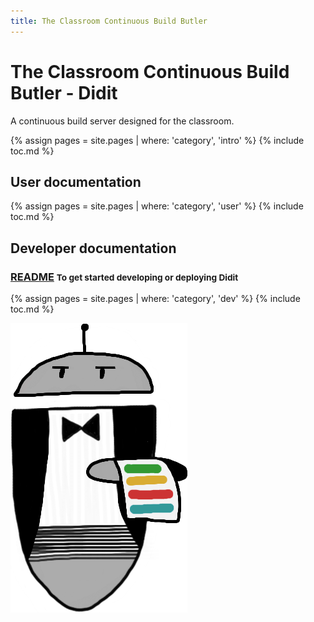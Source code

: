 ```yaml
---
title: The Classroom Continuous Build Butler
---
```


# The Classroom Continuous Build Butler - Didit

A continuous build server designed for the classroom.

{% assign pages = site.pages | where: 'category', 'intro' %}
{% include toc.md %}

## User documentation

{% assign pages = site.pages | where: 'category', 'user' %}
{% include toc.md %}

## Developer documentation

### [README] <small>To get started developing or deploying Didit</small>
[README]: https://github.com/maxg/didit/blob/master/README.md

{% assign pages = site.pages | where: 'category', 'dev' %}
{% include toc.md %}

![Didit](public/didit-logo.png "Didit logo by @katrina_")
